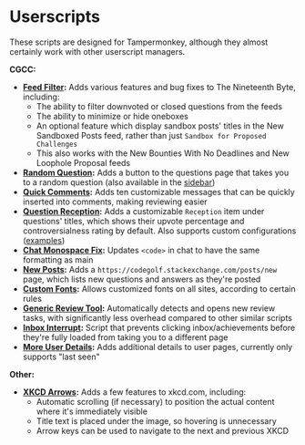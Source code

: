# Userscripts

These scripts are designed for Tampermonkey, although they almost certainly work with other userscript managers.

**CGCC:**

- **[Feed Filter](https://github.com/RedwolfPrograms/userscripts/raw/main/feed-filter.user.js):** Adds various features and bug fixes to The Nineteenth Byte, including:
  - The ability to filter downvoted or closed questions from the feeds
  - The ability to minimize or hide oneboxes
  - An optional feature which display sandbox posts' titles in the New Sandboxed Posts feed, rather than just `Sandbox for Proposed Challenges`
  - This also works with the New Bounties With No Deadlines and New Loophole Proposal feeds
- **[Random Question](https://github.com/RedwolfPrograms/userscripts/raw/main/random-question.user.js):** Adds a button to the questions page that takes you to a random question (also available in the [sidebar](https://github.com/RedwolfPrograms/userscripts/raw/main/random-question-sidebar.user.js))
- **[Quick Comments](https://github.com/RedwolfPrograms/userscripts/raw/main/quick-comments.user.js):** Adds ten customizable messages that can be quickly inserted into comments, making reviewing easier
- **[Question Reception](https://github.com/RedwolfPrograms/userscripts/raw/main/question-reception.user.js):** Adds a customizable `Reception` item under questions' titles, which shows their upvote percentage and controversialness rating by default. Also supports custom configurations ([examples](https://gist.github.com/RedwolfPrograms/72407590f4342964d09bd3002f374311))
- **[Chat Monospace Fix](https://github.com/RedwolfPrograms/userscripts/raw/main/chat-monospace-fix.user.js):** Updates `<code>` in chat to have the same formatting as main
- **[New Posts](https://github.com/RedwolfPrograms/userscripts/raw/main/new-posts.user.js):** Adds a `https://codegolf.stackexchange.com/posts/new` page, which lists new questions and answers as they're posted
- **[Custom Fonts](https://github.com/RedwolfPrograms/userscripts/raw/main/custom-fonts.user.js):** Allows customized fonts on all sites, according to certain rules
- **[Generic Review Tool](https://github.com/RedwolfPrograms/userscripts/raw/main/generic-review-tool.user.js):** Automatically detects and opens new review tasks, with significantly less overhead compared to other similar scripts
- **[Inbox Interrupt](https://github.com/RedwolfPrograms/userscripts/raw/main/inbox-interrupt.user.js):** Script that prevents clicking inbox/achievements before they're fully loaded from taking you to a different page
- **[More User Details](https://github.com/RedwolfPrograms/userscripts/raw/main/more-user-details.user.js):** Adds additional details to user pages, currently only supports "last seen"

**Other:**

- **[XKCD Arrows](https://github.com/RedwolfPrograms/userscripts/raw/main/xkcd-arrows.user.js):** Adds a few features to xkcd.com, including:
  - Automatic scrolling (if necessary) to position the actual content where it's immediately visible
  - Title text is placed under the image, so hovering is unnecessary
  - Arrow keys can be used to navigate to the next and previous XKCD
